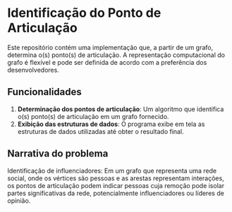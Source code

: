 # Identificação do Ponto de Articulação

Este repositório contém uma implementação que, a partir de um grafo, determina o(s) ponto(s) de articulação. A representação computacional do grafo é flexível e pode ser definida de acordo com a preferência dos desenvolvedores.

## Funcionalidades

1. **Determinação dos pontos de articulação**: Um algoritmo que identifica o(s) ponto(s) de articulação em um grafo fornecido.
2. **Exibição das estruturas de dados**: O programa exibe em tela as estruturas de dados utilizadas até obter o resultado final.

## Narrativa do problema
Identificação de influenciadores: Em um grafo que representa uma rede social, onde os vértices são pessoas e as arestas representam interações, os pontos de articulação podem indicar pessoas cuja remoção pode isolar partes significativas da rede, potencialmente influenciadores ou líderes de opinião.
